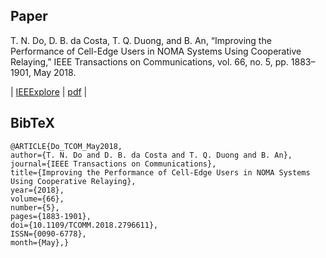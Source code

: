 ## Paper
T. N. Do, D. B. da Costa, T. Q. Duong, and B. An, “Improving the Performance of Cell-Edge Users in NOMA Systems Using Cooperative Relaying,” IEEE Transactions on Communications, vol. 66, no. 5, pp. 1883–1901, May 2018.

| [IEEExplore](https://ieeexplore.ieee.org/document/8267052) | [pdf](https://www.researchgate.net/publication/322671766_Improving_the_Performance_of_Cell-Edge_Users_in_NOMA_Systems_Using_Cooperative_Relaying) |

## BibTeX
```
@ARTICLE{Do_TCOM_May2018, 
author={T. N. Do and D. B. da Costa and T. Q. Duong and B. An}, 
journal={IEEE Transactions on Communications}, 
title={Improving the Performance of Cell-Edge Users in NOMA Systems Using Cooperative Relaying}, 
year={2018}, 
volume={66}, 
number={5}, 
pages={1883-1901}, 
doi={10.1109/TCOMM.2018.2796611}, 
ISSN={0090-6778}, 
month={May},}
```

